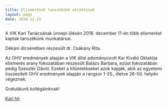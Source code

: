 ```yaml
---
title: Elismerések tanszékünk oktatóinak
layout: page 
date: 2018-12-21
---
```


A VIK Kari Tanácsának ünnepi ülésén 2018. december 11-én több elismerést kaptak
tanszékünk munkatársai.

Dékáni dícséretben részesült dr. Csákány Rita.

Az OHV eredmények alapján a VIK által adományozott Kar Kiváló Oktatója
elismerés arany fokozatában részesült Balázs Barbara, ezüst fokozatában pedig
Szeszlér Dávid. Ezeket a kitüntetéseket azok kapják, akik az egyetemi
összesített OHV eredmények alapján a rangsor 1-25., illetve 26-50. helyén
végeznek.

Gratulálunk kollégáinknak!

[Kari hír](http://www.vik.bme.hu/hir/2331-unnepi-kari-tanacs-20181211)


